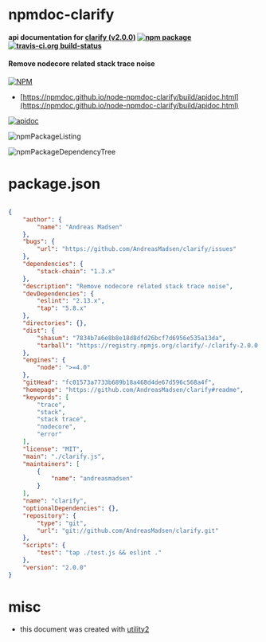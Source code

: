 # npmdoc-clarify

#### api documentation for  [clarify (v2.0.0)](https://github.com/AndreasMadsen/clarify#readme)  [![npm package](https://img.shields.io/npm/v/npmdoc-clarify.svg?style=flat-square)](https://www.npmjs.org/package/npmdoc-clarify) [![travis-ci.org build-status](https://api.travis-ci.org/npmdoc/node-npmdoc-clarify.svg)](https://travis-ci.org/npmdoc/node-npmdoc-clarify)

#### Remove nodecore related stack trace noise

[![NPM](https://nodei.co/npm/clarify.png?downloads=true&downloadRank=true&stars=true)](https://www.npmjs.com/package/clarify)

- [https://npmdoc.github.io/node-npmdoc-clarify/build/apidoc.html](https://npmdoc.github.io/node-npmdoc-clarify/build/apidoc.html)

[![apidoc](https://npmdoc.github.io/node-npmdoc-clarify/build/screenCapture.buildCi.browser.%252Ftmp%252Fbuild%252Fapidoc.html.png)](https://npmdoc.github.io/node-npmdoc-clarify/build/apidoc.html)

![npmPackageListing](https://npmdoc.github.io/node-npmdoc-clarify/build/screenCapture.npmPackageListing.svg)

![npmPackageDependencyTree](https://npmdoc.github.io/node-npmdoc-clarify/build/screenCapture.npmPackageDependencyTree.svg)



# package.json

```json

{
    "author": {
        "name": "Andreas Madsen"
    },
    "bugs": {
        "url": "https://github.com/AndreasMadsen/clarify/issues"
    },
    "dependencies": {
        "stack-chain": "1.3.x"
    },
    "description": "Remove nodecore related stack trace noise",
    "devDependencies": {
        "eslint": "2.13.x",
        "tap": "5.8.x"
    },
    "directories": {},
    "dist": {
        "shasum": "7834b7a6e8b8e18d8dfd26bcf7d6956e535a13da",
        "tarball": "https://registry.npmjs.org/clarify/-/clarify-2.0.0.tgz"
    },
    "engines": {
        "node": ">=4.0"
    },
    "gitHead": "fc01573a7733b689b18a468d4de67d596c568a4f",
    "homepage": "https://github.com/AndreasMadsen/clarify#readme",
    "keywords": [
        "trace",
        "stack",
        "stack trace",
        "nodecore",
        "error"
    ],
    "license": "MIT",
    "main": "./clarify.js",
    "maintainers": [
        {
            "name": "andreasmadsen"
        }
    ],
    "name": "clarify",
    "optionalDependencies": {},
    "repository": {
        "type": "git",
        "url": "git://github.com/AndreasMadsen/clarify.git"
    },
    "scripts": {
        "test": "tap ./test.js && eslint ."
    },
    "version": "2.0.0"
}
```



# misc
- this document was created with [utility2](https://github.com/kaizhu256/node-utility2)
